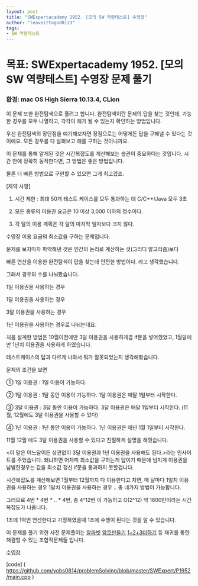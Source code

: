 ```yaml
---
layout: post
title: "SWExpertacademy 1952. [모의 SW 역량테스트] 수영장"
author: "leaveittogod0123"
tags:
- SW 역량테스트
---
```


# 목표: SWExpertacademy 1952. [모의 SW 역량테스트] 수영장 문제 풀기
### 환경: mac OS High Sierra 10.13.4, CLion

이 문제 또한 완전탐색으로 풀려고 합니다.
완전탐색이란 문제의 답을 찾는 것인데, 가능한 경우를 모두 나열하고, 각각이 해가 될 수 있는지 확인하는 방법입니다.

우선 완전탐색의 장단점을 얘기해보자면
장점으로는 어떻게든 답을 구해낼 수 있다는 것이에요. 모든 경우를 다 살펴보고 해를 구하는 것이니까요.

이 문제를 통해 알게된 것은 시간복잡도를 계산해보는 습관이 중요하다는 것입니다. 시간 안에 정확히 동작한다면, 그 방법은 좋은 방법입니다.

물론 더 빠른 방법으로 구현할 수 있으면 그게 최고겠죠.



[제약 사항]

1. 시간 제한 : 최대 50개 테스트 케이스를 모두 통과하는 데 C/C++/Java 모두 3초

2. 모든 종류의 이용권 요금은 10 이상 3,000 이하의 정수이다.

3. 각 달의 이용 계획은 각 달의 마지막 일자보다 크지 않다.

수영장 이용 요금의 최소값을 구하는 문제입니다.

문제를 보자마자 파악해낸 것은 인간의 논리로 계산하는 것(그리디 알고리즘)보다

빠른 연산을 이용한 완전탐색이 답을 찾는데 안전한 방법이다. 라고 생각했습니다.

그래서 경우의 수를 나눠봤습니다. 

1일 이용권을 사용하는 경우

1달 이용권을 사용하는 경우

3달 이용권을 사용하는 경우

1년 이용권을 사용하는 경우로 나뉘는데요.

처음 설계한 방법은 10월이전에만 3달 이용권을 사용하게끔 if문을 넣어줬었고, 1월달에만 1년치 이용권을 사용하게 하였습니다.

테스트케이스의 답과 다르게 나와서 뭐가 잘못되었는지 생각해봤습니다.

문제의 조건을 보면

   ① 1일 이용권 : 1일 이용이 가능하다.

   ② 1달 이용권 : 1달 동안 이용이 가능하다. 1달 이용권은 매달 1일부터 시작한다.

   ③ 3달 이용권 : 3달 동안 이용이 가능하다. 3달 이용권은 매달 1일부터 시작한다.
       (11월, 12월에도 3달 이용권을 사용할 수 있다)

   ④ 1년 이용권 : 1년 동안 이용이 가능하다. 1년 이용권은 매년 1월 1일부터 시작한다.

   11월 12월 에도 3달 이용권을 사용할 수 있다고 친절하게 설명을 해줬습니다.


<이 말은 어느달이든 상관없이 3달 이용권과 1년 이용권을 사용해도 된다.>라는 인사이트를 주었습니다.
왜냐하면 어차피 최소값을 구하는게 답이기 때문에 넘치게 이용권을 남발한경우는 값을 최소값 갱신 if문을 통과하지 못할겁니다.

시간복잡도를 계산해보면 1월부터 12월까지 다 이용한다고 치면, 매 달마다
1일치 이용권을 사용하는 경우
1달치 이용권을 사용하는 경우
..
총 네가지 방법이 가능합니다.

그러므로 4번 * 4번 * .. * 4번, 총 4^12번 이 가능하고
O(2^12) 약 1600만이라는 시간복잡도가 나옵니다.

1초에 1억번 연산한다고 가정하였을때 1초에 수행이 된다는 것을 알 수 있습니다.

이 문제를 풀기 위한 사전 문제풀이는 
[알파벳](https://www.acmicpc.net/problem/1987)
[암호만들기](https://www.acmicpc.net/problem/1759)
[1+2+3더하기](https://www.acmicpc.net/problem/9095)
등 재귀를 통한 해결할 수 있는 조합적문제들 입니다.
 

[수영장](https://www.swexpertacademy.com/main/solvingProblem/solvingProblem.do)

[code]
( https://github.com/yobs0814/problemSolving/blob/master/SWExpert/P1952/main.cpp )